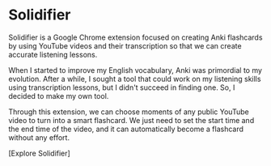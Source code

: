 # Solidifier

Solidifier is a Google Chrome extension focused on creating Anki flashcards by using YouTube videos and their transcription so that we can create accurate listening lessons.

When I started to improve my English vocabulary, Anki was primordial to my evolution. After a while, I sought a tool that could work on my listening skills using transcription lessons, but I didn't succeed in finding one. So, I decided to make my own tool.

Through this extension, we can choose moments of any public YouTube video to turn into a smart flashcard. We just need to set the start time and the end time of the video, and it can automatically become a flashcard without any effort.

[Explore Solidifier]
